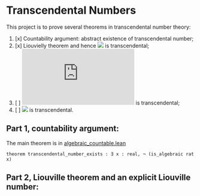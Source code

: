 

# Transcendental Numbers


This project is to prove several theorems in transcendental number theory:
1. [x] Countability argument: abstract existence of transcendental number;
2. [x] Liouvielly theorem and hence ![](https://latex.codecogs.com/gif.latex?\sum_{i=0}^\infty&space;\frac{1}{10^{n!}}) is transcendental;
3. [ ] ![](https://latex.codecogs.com/gif.latex?e) is transcendental;
4. [ ] ![](https://latex.codecogs.com/gif.latex?\pi) is transcendental.

## Part 1, countability argument:
The main theorem is in [algebraic_countable.lean](https://github.com/jjaassoonn/transcendental/blob/1d649f2e168383c5322cc96351b98447944a845c/src/algebraic_coutable.lean#L890)
```lean
theorem transcendental_number_exists : ∃ x : real, ¬ (is_algebraic rat x) 
```

## Part 2, Liouville theorem and an explicit Liouville number:

